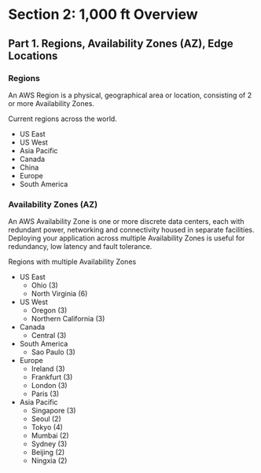 # Section 2: 1,000 ft Overview

## Part 1. Regions, Availability Zones (AZ), Edge Locations

### Regions

An AWS Region is a physical, geographical area or location, consisting of 2 or more Availability Zones.

Current regions across the world.

- US East
- US West
- Asia Pacific
- Canada
- China
- Europe
- South America


### Availability Zones (AZ)

An AWS Availability Zone is one or more discrete data centers, each with redundant power, networking and connectivity housed in separate facilities. Deploying your application across multiple Availability Zones is useful for redundancy, low latency and fault tolerance.

Regions with multiple Availability Zones

- US East
  - Ohio (3)
  - North Virginia (6)
- US West
  - Oregon (3)
  - Northern California (3)
- Canada
  - Central (3)
- South America
  - Sao Paulo (3)
- Europe
  - Ireland (3)
  - Frankfurt (3)
  - London (3)
  - Paris (3)
- Asia Pacific
  - Singapore (3)
  - Seoul (2)
  - Tokyo (4)
  - Mumbai (2)
  - Sydney (3)
  - Beijing (2)
  - Ningxia (2)
